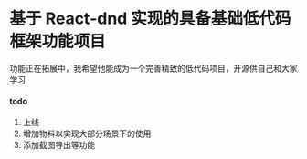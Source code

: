 # 基于 React-dnd 实现的具备基础低代码框架功能项目

功能正在拓展中，我希望他能成为一个完善精致的低代码项目，开源供自己和大家学习

#### todo

1. 上线
2. 增加物料以实现大部分场景下的使用
3. 添加截图导出等功能
